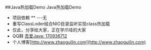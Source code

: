 ##Java热加载Demo
Java热加载Demo
* 项目依赖
  ** ---无
* 重写ClassLoder结合NIO目录监听实现class热加载
* 仅此，分享给大家，正在学爪哇的大家
* QQ群 [吾爱Java: 170936712](http://jq.qq.com/?_wv=1027&k=28XUDSI)
* 个人博客[http://www.zhaoguilin.com](http://www.zhaoguilin.com)  
